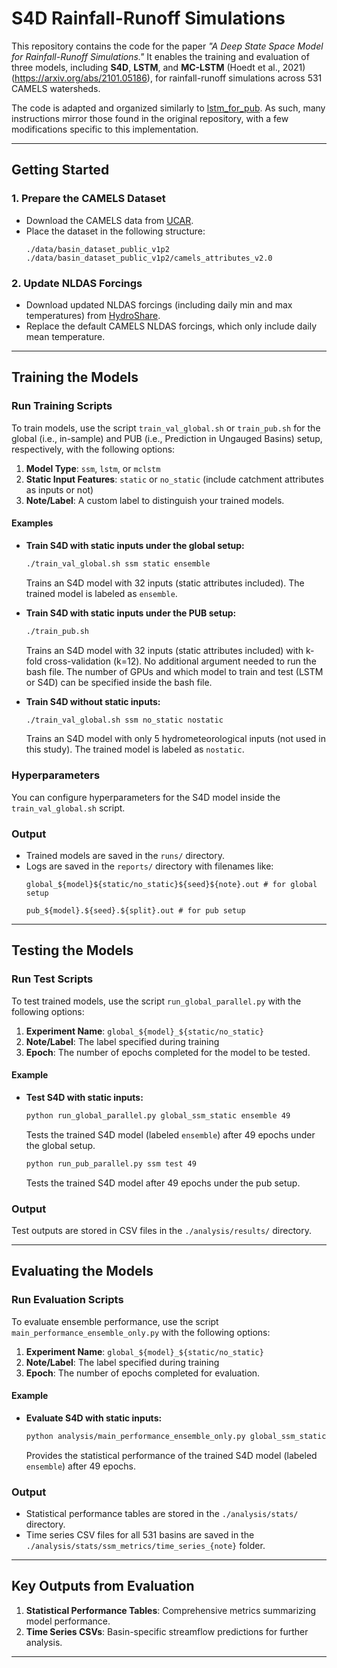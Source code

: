 
# **S4D Rainfall-Runoff Simulations**

This repository contains the code for the paper *"A Deep State Space Model for Rainfall-Runoff Simulations."* It enables the training and evaluation of three models, including **S4D**, **LSTM**, and **MC-LSTM** (Hoedt et al., 2021)(https://arxiv.org/abs/2101.05186), for rainfall-runoff simulations across 531 CAMELS watersheds.

The code is adapted and organized similarly to [lstm_for_pub](https://github.com/kratzert/lstm_for_pub). As such, many instructions mirror those found in the original repository, with a few modifications specific to this implementation.

---

## **Getting Started**

### **1. Prepare the CAMELS Dataset**
- Download the CAMELS data from [UCAR](https://ral.ucar.edu/solutions/products/camels).
- Place the dataset in the following structure:
  ```
  ./data/basin_dataset_public_v1p2
  ./data/basin_dataset_public_v1p2/camels_attributes_v2.0
  ```

### **2. Update NLDAS Forcings**
- Download updated NLDAS forcings (including daily min and max temperatures) from [HydroShare](https://www.hydroshare.org/).
- Replace the default CAMELS NLDAS forcings, which only include daily mean temperature.

---

## **Training the Models**

### **Run Training Scripts**
To train models, use the script `train_val_global.sh` or `train_pub.sh` for the global (i.e., in-sample) and PUB (i.e., Prediction in Ungauged Basins) setup, respectively, with the following options:
1. **Model Type**: `ssm`, `lstm`, or `mclstm`
2. **Static Input Features**: `static` or `no_static` (include catchment attributes as inputs or not)
3. **Note/Label**: A custom label to distinguish your trained models.

#### **Examples**
- **Train S4D with static inputs under the global setup:**
  ```bash
  ./train_val_global.sh ssm static ensemble
  ```
  Trains an S4D model with 32 inputs (static attributes included). The trained model is labeled as `ensemble`.

- **Train S4D with static inputs under the PUB setup:**
  ```bash
  ./train_pub.sh
  ```
  Trains an S4D model with 32 inputs (static attributes included) with k-fold cross-validation (k=12). No additional argument needed to run the bash file. The number of GPUs and which model to train and test (LSTM or S4D) can be specified inside the bash file.
  
- **Train S4D without static inputs:**
  ```bash
  ./train_val_global.sh ssm no_static nostatic
  ```
  Trains an S4D model with only 5 hydrometeorological inputs (not used in this study). The trained model is labeled as `nostatic`.

### **Hyperparameters**
You can configure hyperparameters for the S4D model inside the `train_val_global.sh` script.

### **Output**
- Trained models are saved in the `runs/` directory.
- Logs are saved in the `reports/` directory with filenames like:
  ```
  global_${model}${static/no_static}${seed}${note}.out # for global setup
  ```
  ```
  pub_${model}.${seed}.${split}.out # for pub setup
  ```

---

## **Testing the Models**

### **Run Test Scripts**
To test trained models, use the script `run_global_parallel.py` with the following options:
1. **Experiment Name**: `global_${model}_${static/no_static}`
2. **Note/Label**: The label specified during training
3. **Epoch**: The number of epochs completed for the model to be tested.

#### **Example**
- **Test S4D with static inputs:**
  ```bash
  python run_global_parallel.py global_ssm_static ensemble 49
  ```
  Tests the trained S4D model (labeled `ensemble`) after 49 epochs under the global setup.

  ```bash
  python run_pub_parallel.py ssm test 49
  ```
  Tests the trained S4D model after 49 epochs under the pub setup.

### **Output**
Test outputs are stored in CSV files in the `./analysis/results/` directory.

---

## **Evaluating the Models**

### **Run Evaluation Scripts**
To evaluate ensemble performance, use the script `main_performance_ensemble_only.py` with the following options:
1. **Experiment Name**: `global_${model}_${static/no_static}`
2. **Note/Label**: The label specified during training
3. **Epoch**: The number of epochs completed for evaluation.

#### **Example**
- **Evaluate S4D with static inputs:**
  ```bash
  python analysis/main_performance_ensemble_only.py global_ssm_static ensemble 49
  ```
  Provides the statistical performance of the trained S4D model (labeled `ensemble`) after 49 epochs.

### **Output**
- Statistical performance tables are stored in the `./analysis/stats/` directory.
- Time series CSV files for all 531 basins are saved in the `./analysis/stats/ssm_metrics/time_series_{note}` folder.

---

## **Key Outputs from Evaluation**
1. **Statistical Performance Tables**: Comprehensive metrics summarizing model performance.
2. **Time Series CSVs**: Basin-specific streamflow predictions for further analysis.
   
---

